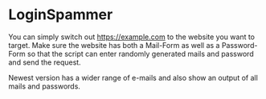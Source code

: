 # LoginSpammer
You can simply switch out https://example.com to the website you want to target.
Make sure the website has both a Mail-Form as well as a Password-Form
so that the script can enter randomly generated mails and password and send the request.

Newest version has a wider range of e-mails and also show an output of all mails and passwords.
